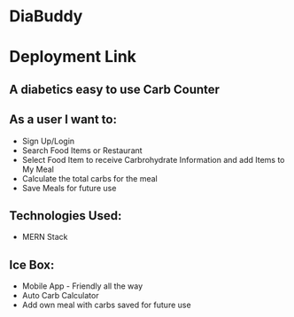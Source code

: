 # DiaBuddy

# Deployment Link #

## A diabetics easy to use Carb Counter 


## As a user I want to:
* Sign Up/Login
* Search Food Items or Restaurant
* Select Food Item to receive Carbrohydrate Information and add Items to My Meal
* Calculate the total carbs for the meal
* Save Meals for future use

## Technologies Used:
* MERN Stack

## Ice Box: 
* Mobile App - Friendly all the way
* Auto Carb Calculator
* Add own meal with carbs saved for future use